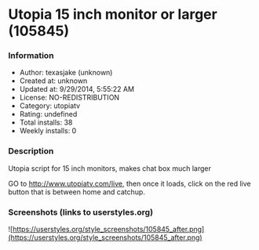 # Utopia 15 inch monitor or larger (105845)

### Information
- Author: texasjake (unknown)
- Created at: unknown
- Updated at: 9/29/2014, 5:55:22 AM
- License: NO-REDISTRIBUTION
- Category: utopiatv
- Rating: undefined
- Total installs: 38
- Weekly installs: 0


### Description
Utopia script for 15 inch monitors, makes chat box much larger

GO to http://www.utopiatv.com/live, then once it loads, click on the red live button that is between home and catchup.


### Screenshots (links to userstyles.org)
![https://userstyles.org/style_screenshots/105845_after.png](https://userstyles.org/style_screenshots/105845_after.png)


